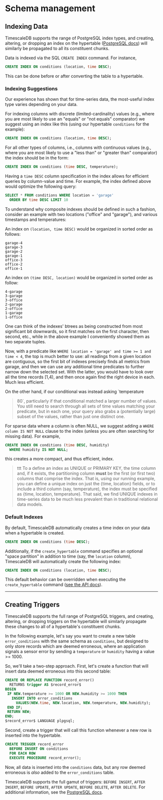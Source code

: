 # Schema management

## Indexing Data <a id="indexing"></a>

TimescaleDB supports the range of PostgreSQL index types, and creating, altering,
or dropping an index on the hypertable ([PostgreSQL docs][postgres-createindex])
will similarly be propagated to all its constituent chunks.

Data is indexed via the SQL `CREATE INDEX` command. For instance,
```sql
CREATE INDEX ON conditions (location, time DESC);
```
This can be done before or after converting the table to a hypertable.

### Indexing Suggestions

Our experience has shown that for time-series data, the most-useful index type
varies depending on your data.

For indexing columns with discrete (limited-cardinality) values (e.g., where you
are most likely to use an "equals" or "not equals" comparator) we suggest using
an index like this (using our hypertable `conditions` for the example):
```sql
CREATE INDEX ON conditions (location, time DESC);
```
For all other types of columns, i.e., columns with continuous values (e.g.,
where you are most likely to use a
"less than" or "greater than" comparator) the index should be in the form:
```sql
CREATE INDEX ON conditions (time DESC, temperature);
```
Having a `time DESC` column specification in the index allows for efficient
queries by column-value and time. For example, the index defined above would
optimize the following query:
```sql
SELECT * FROM conditions WHERE location = 'garage'
  ORDER BY time DESC LIMIT 10
```

To understand why composite indexes should be defined in such a
fashion, consider an example with two locations ("office" and "garage"), and
various timestamps and temperatures:

An index on `(location, time DESC)` would be organized in sorted order
as follows:

```
garage-4
garage-3
garage-2
garage-1
office-3
office-2
office-1
```

An index on `(time DESC, location)` would be organized in sorted order
as follow:

```
4-garage
3-garage
3-office
2-garage
2-office
1-garage
1-office
```

One can think of the indexes' btrees as being constructed from most
significant bit downwards, so it first matches on the first character,
then second, etc., while in the above example I conveniently showed
them as two separate tuples.

Now, with a predicate like `WHERE location = 'garage' and time >= 1 and
time < 4`, the top is much better to use: all readings from a given
location are contiguous, so the first bit of indexes precisely finds
all metrics from garage, and then we can use any additional time
predicates to further narrow down the selected set.  With the latter,
you would have to look over all the time records [1,4), and then once
again find the right device in each. Much less efficient.

On the other hand, if our conditional was instead asking `temperature
> 80`, particularly if that conditional matched a larger number of
values.  You still need to search through all sets of time values
matching your predicate, but in each one, your query also grabs a
(potentially large) subset of the values, rather than just one
distinct one.

For sparse data where a column is often NULL, we suggest adding
a `WHERE column IS NOT NULL` clause to the index (unless you are often
searching for missing data). For example,

```sql
CREATE INDEX ON conditions (time DESC, humidity)
  WHERE humidity IS NOT NULL;
```
this creates a more compact, and thus efficient, index.

>ttt <a id="unique_indexes"></a> To a define an index as UNIQUE or PRIMARY KEY, the time column and, if it
exists, the partitioning column **must** be the first (or first two)
columns that comprise the index.  That is, using our running
example, you can define a unique index on just the {time, location} fields,
or to include a third column (say, temperature), the index
must be specified as {time, location, temperature}.  That said, we
find UNIQUE indexes in time-series data to be much less prevalent than
in traditional relational data models.


### Default Indexes

By default, TimescaleDB automatically creates a time index on your data when a hypertable is created.

```sql
CREATE INDEX ON conditions (time DESC);
```

Additionally, if the `create_hypertable` command specifies an optional
"space partition" in addition to time (say, the `location` column),
TimescaleDB will automatically create the following index:

```sql
CREATE INDEX ON conditions (location, time DESC);
```

This default behavior can be overridden when executing the `create_hypertable` command
([see the API docs][create_hypertable]).

---

## Creating Triggers <a id="triggers"></a>

TimescaleDB supports the full range of PostgreSQL triggers, and creating,
altering, or dropping triggers on the hypertable will similarly
propagate these changes to all of a hypertable's constituent chunks.

In the following example, let's say you want to create a new
table `error_conditions` with the same schema as `conditions`, but designed
to only store records which are deemed erroneous, where an application
signals a sensor error by sending a `temperature` or `humidity` having a
value >= 1000.

So, we'll take a two-step approach. First, let's create a function that
will insert data deemed erroneous into this second table:

```sql
CREATE OR REPLACE FUNCTION record_error()
  RETURNS trigger AS $record_error$
BEGIN
 IF NEW.temperature >= 1000 OR NEW.humidity >= 1000 THEN
   INSERT INTO error_conditions
     VALUES(NEW.time, NEW.location, NEW.temperature, NEW.humidity);
 END IF;
 RETURN NEW;
END;
$record_error$ LANGUAGE plpgsql;
```
Second, create a trigger that will call this function whenever a new row is
inserted into the hypertable.

```sql
CREATE TRIGGER record_error
  BEFORE INSERT ON conditions
  FOR EACH ROW
  EXECUTE PROCEDURE record_error();
```
Now, all data is inserted into the `conditions` data, but any row deemed
erroneous is _also_ added to the `error_conditions` table.

TimescaleDB supports the full gamut of
triggers: `BEFORE INSERT`, `AFTER INSERT`, `BEFORE UPDATE`, `AFTER UPDATE`, `BEFORE DELETE`, `AFTER DELETE`.
For additional information, see the [PostgreSQL docs][postgres-createtrigger].

[postgres-createindex]: https://www.postgresql.org/docs/9.6/static/sql-createindex.html
[create_hypertable]: /api#create_hypertable
[postgres-createtrigger]: https://www.postgresql.org/docs/9.6/static/sql-createtrigger.html
